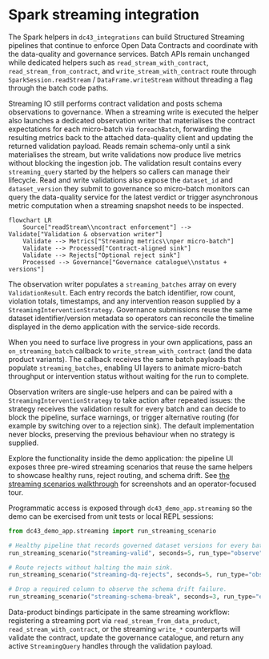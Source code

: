 # Spark streaming integration

The Spark helpers in `dc43_integrations` can build Structured Streaming
pipelines that continue to enforce Open Data Contracts and coordinate with the
data-quality and governance services.  Batch APIs remain unchanged while
dedicated helpers such as `read_stream_with_contract`,
`read_stream_from_contract`, and `write_stream_with_contract` route through
`SparkSession.readStream` / `DataFrame.writeStream` without threading a flag
through the batch code paths.

Streaming IO still performs contract validation and posts schema observations to
governance.  When a streaming write is executed the helper also launches a
dedicated observation writer that materialises the contract expectations for
each micro-batch via `foreachBatch`, forwarding the resulting metrics back to
the attached data-quality client and updating the returned validation payload.
Reads remain schema-only until a sink materialises the stream, but write
validations now produce live metrics without blocking the ingestion job.  The
validation result contains every `streaming_query` started by the helpers so
callers can manage their lifecycle.  Read and write validations also expose the
`dataset_id` and `dataset_version` they submit to governance so micro-batch
monitors can query the data-quality service for the latest verdict or trigger
asynchronous metric computation when a streaming snapshot needs to be
inspected.

```mermaid
flowchart LR
    Source["readStream\\ncontract enforcement"] --> Validate["Validation & observation writer"]
    Validate --> Metrics["Streaming metrics\\nper micro-batch"]
    Validate --> Processed["Contract-aligned sink"]
    Validate --> Rejects["Optional reject sink"]
    Processed --> Governance["Governance catalogue\\nstatus + versions"]
```

The observation writer populates a `streaming_batches` array on every
`ValidationResult`. Each entry records the batch identifier, row count,
violation totals, timestamps, and any intervention reason supplied by a
`StreamingInterventionStrategy`. Governance submissions reuse the same dataset
identifier/version metadata so operators can reconcile the timeline displayed in
the demo application with the service-side records.

When you need to surface live progress in your own applications, pass an
`on_streaming_batch` callback to `write_stream_with_contract` (and the data
product variants). The callback receives the same batch payloads that populate
`streaming_batches`, enabling UI layers to animate micro-batch throughput or
intervention status without waiting for the run to complete.

Observation writers are single-use helpers and can be paired with a
`StreamingInterventionStrategy` to take action after repeated issues: the
strategy receives the validation result for every batch and can decide to block
the pipeline, surface warnings, or trigger alternative routing (for example by
switching over to a rejection sink).  The default implementation never blocks,
preserving the previous behaviour when no strategy is supplied.

Explore the functionality inside the demo application: the pipeline UI exposes
three pre-wired streaming scenarios that reuse the same helpers to showcase
healthy runs, reject routing, and schema drift. See
[the streaming scenarios walkthrough](../tutorials/spark-streaming-scenarios.md)
for screenshots and an operator-focused tour.

Programmatic access is exposed through ``dc43_demo_app.streaming`` so the demo
can be exercised from unit tests or local REPL sessions:

```python
from dc43_demo_app.streaming import run_streaming_scenario

# Healthy pipeline that records governed dataset versions for every batch.
run_streaming_scenario("streaming-valid", seconds=5, run_type="observe")

# Route rejects without halting the main sink.
run_streaming_scenario("streaming-dq-rejects", seconds=5, run_type="observe")

# Drop a required column to observe the schema drift failure.
run_streaming_scenario("streaming-schema-break", seconds=3, run_type="enforce")
```

Data-product bindings participate in the same streaming workflow: registering a
streaming port via `read_stream_from_data_product`, `read_stream_with_contract`,
or the streaming `write_*` counterparts will validate the contract, update the
governance catalogue, and return any active `StreamingQuery` handles through the
validation payload.
